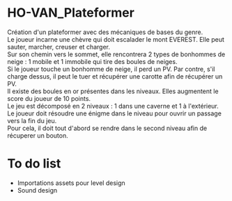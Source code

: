 # HO-VAN_Plateformer

Création d'un plateformer avec des mécaniques de bases du genre.  
Le joueur incarne une chèvre qui doit escalader le mont EVEREST. Elle peut sauter, marcher, creuser et charger.  
Sur son chemin vers le sommet, elle rencontrera 2 types de bonhommes de neige : 1 mobile et 1 immobile qui tire des boules de neiges.  
Si le joueur touche un bonhomme de neige, il perd un PV. Par contre, s'il charge dessus, il peut le tuer et récupérer une carotte afin de récupérer un PV.  
Il existe des boules en or présentes dans les niveaux. Elles augmentent le score du joueur de 10 points.  
Le jeu est décomposé en 2 niveaux : 1 dans une caverne et 1 à l'extérieur. Le joueur doit résoudre une énigme dans le niveau pour ouvrir un passage vers la fin du jeu.  
Pour cela, il doit tout d'abord se rendre dans le second niveau afin de récuperer un bouton.  

# To do list
- Importations assets pour level design
- Sound design
